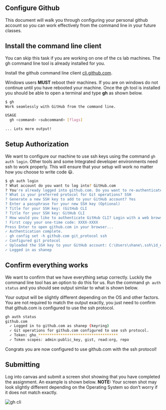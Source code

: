 <!-- markdownlint-disable-next-line -->
## Configure Github

This document will walk you through configuring your personal github account so you can work
effectively from the command line in your future classes.

## Install the command line client

You can skip this task if you are working on one of the cs lab machines.
The gh command line tool is already installed for you.

Install the github command line client [cli.github.com](https://cli.github.com/).

Windows users **MUST** reboot their machines. If you are on windows do not
continue until you have rebooted your machine. Once the gh tool is installed you
should be able to open a terminal and type **gh** as shown below.

```bash
$ gh
Work seamlessly with GitHub from the command line.

USAGE
  gh <command> <subcommand> [flags]

... Lots more output!
```

## Setup Authorization

We want to configure our machine to use ssh keys using the command
`gh auth login`. Other tools and some Integrated developer environments
need ssh to work properly. This will ensure that your setup will work no
matter how you choose to write code 😃.

```bash
$ gh auth login
? What account do you want to log into? GitHub.com
? You're already logged into github.com. Do you want to re-authenticate? Yes
? What is your preferred protocol for Git operations? SSH
? Generate a new SSH key to add to your GitHub account? Yes
? Enter a passphrase for your new SSH key (Optional)
? Title for your SSH key: (GitHub CLI
? Title for your SSH key: GitHub CLI
? How would you like to authenticate GitHub CLI? Login with a web browse
! First copy your one-time code: XXXX-XXXX
Press Enter to open github.com in your browser...
✓ Authentication complete.
- gh config set -h github.com git_protocol ssh
✓ Configured git protocol
✓ Uploaded the SSH key to your GitHub account: C:\Users\shane\.ssh\id_ed25519.pub
✓ Logged in as shanep
```

## Confirm everything works

We want to confirm that we have everything setup correctly. Luckily the
command line tool has an option to do this for us. Run the command
`gh auth status` and you should see output similar to what is shown
below.

Your output will be slightly different depending on the OS and other
factors. You are not required to match the output exactly, you just need
to confirm that github.com is configured to use the ssh protocol.

```bash
gh auth status
github.com
  ✓ Logged in to github.com as shanep (keyring)
  ✓ Git operations for github.com configured to use ssh protocol.
  ✓ Token: gho_************************************
  ✓ Token scopes: admin:public_key, gist, read:org, repo
```

Congrats you are now configured to use github.com with the ssh protocol!

## Submitting

Log into canvas and submit a screen shot showing that you have completed the assignment. An example
is shown below. **NOTE:** Your screen shot may look slightly different depending on the Operating
System so don't worry if it does not match exactly.

![gh cli](/images/gh-cli-submit.png)
